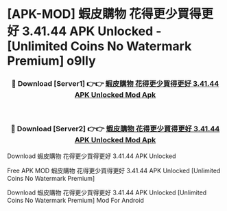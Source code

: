 # [APK-MOD] 蝦皮購物 花得更少買得更好 3.41.44 APK Unlocked - [Unlimited Coins No Watermark Premium] o9lly



<div align="center">
<h3>🔴 Download [Server1] 👉👉 <a href="https://momento.my/?title=蝦皮購物_花得更少買得更好_3.41.44_APK_Unlocked">蝦皮購物 花得更少買得更好 3.41.44 APK Unlocked Mod Apk</a></h3><br>

<h3>🔴 Download [Server2] 👉👉 <a href="https://momento.my/?title=蝦皮購物_花得更少買得更好_3.41.44_APK_Unlocked">蝦皮購物 花得更少買得更好 3.41.44 APK Unlocked Mod Apk</a></h3>
</div>



Download 蝦皮購物 花得更少買得更好 3.41.44 APK Unlocked 

Free APK MOD 蝦皮購物 花得更少買得更好 3.41.44 APK Unlocked [Unlimited Coins No Watermark Premium]

Download 蝦皮購物 花得更少買得更好 3.41.44 APK Unlocked [Unlimited Coins No Watermark Premium] Mod For Android
